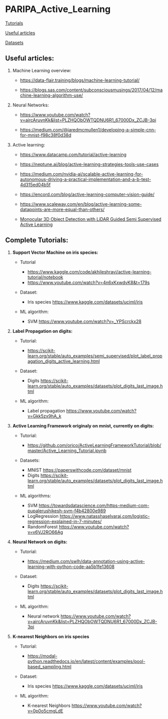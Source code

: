 # PARIPA_Active_Learning


[Tutorials](#tutorials)

[Useful articles](#useful-articles)

[Datasets](Files/Notes/Datasets_overview.md)


## Useful articles:

1) Machine Learning overview:

    - https://data-flair.training/blogs/machine-learning-tutorial/

    - https://blogs.sas.com/content/subconsciousmusings/2017/04/12/machine-learning-algorithm-use/

2) Neural Networks:

    - https://www.youtube.com/watch?v=aircAruvnKk&list=PLZHQObOWTQDNU6R1_67000Dx_ZCJB-3pi

    - https://medium.com/@jaredmcmullen1/developing-a-simple-cnn-for-mnist-f98c38f0d38d

3) Active learning:

    - https://www.datacamp.com/tutorial/active-learning

    - https://neptune.ai/blog/active-learning-strategies-tools-use-cases

    - https://medium.com/nvidia-ai/scalable-active-learning-for-autonomous-driving-a-practical-implementation-and-a-b-test-4d315ed04b5f
    
    - https://encord.com/blog/active-learning-computer-vision-guide/
    
    - https://www.scaleway.com/en/blog/active-learning-some-datapoints-are-more-equal-than-others/
    
    - [Monocular 3D Object Detection with LiDAR Guided Semi Supervised Active
Learning
](Files/Articles/Monocular_3D_Object_Detection_with_LiDAR_Guided_Semi_Supervised_Active_Learning.pdf)

## Complete Tutorials:

1) **Support Vector Machine on iris species:**
    
    - Tutorial 
        - https://www.kaggle.com/code/akhileshravi/active-learning-tutorial/notebook
        - https://www.youtube.com/watch?v=4n6xKxwdvK8&t=179s
    
    - Dataset: 
        - Iris species https://www.kaggle.com/datasets/uciml/iris
    
    - ML algorithm: 
        - SVM https://www.youtube.com/watch?v=_YPScrckx28
    
   

2) **Label Propagation on digits:**
    
    - Tutorial: 
        - https://scikit-learn.org/stable/auto_examples/semi_supervised/plot_label_propagation_digits_active_learning.html
    
    - Dataset: 
        - Digits https://scikit-learn.org/stable/auto_examples/datasets/plot_digits_last_image.html
    
    - ML algorithm: 
        - Label propagation https://www.youtube.com/watch?v=Gkk5zx9hA_k

3) **Active Learning Framework originaly on mnist, currently on digits:**
    
    - Tutorial:
        - https://github.com/orico/ActiveLearningFrameworkTutorial/blob/master/Active_Learning_Tutorial.ipynb
    
    - Datasets: 
        - MNIST https://paperswithcode.com/dataset/mnist
        - Digits https://scikit-learn.org/stable/auto_examples/datasets/plot_digits_last_image.html
    
    - ML algorithms:
        - SVM https://towardsdatascience.com/https-medium-com-pupalerushikesh-svm-f4b42800e989
        - LogRegression https://www.natasshaselvaraj.com/logistic-regression-explained-in-7-minutes/
        - RandomForest https://www.youtube.com/watch?v=v6VJ2RO66Ag

4) **Neural Network on digits:**
    
    - Tutorial: 
        - https://medium.com/swlh/data-annotation-using-active-learning-with-python-code-aa5b1fe13608
    
    - Dataset: 
        - Digits https://scikit-learn.org/stable/auto_examples/datasets/plot_digits_last_image.html
    
    - ML algorithm: 
        - Neural network https://www.youtube.com/watch?v=aircAruvnKk&list=PLZHQObOWTQDNU6R1_67000Dx_ZCJB-3pi

5) **K-nearest Neighbors on iris species**
    
    - Tutorial:
        - https://modal-python.readthedocs.io/en/latest/content/examples/pool-based_sampling.html
    
    - Dataset: 
        - Iris species https://www.kaggle.com/datasets/uciml/iris
    
    - ML algorithm: 
        - K-nearest Neighbors https://www.youtube.com/watch?v=0p0o5cmgLdE

